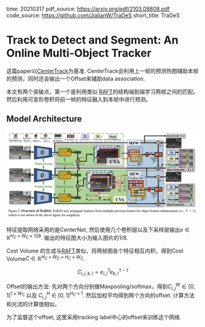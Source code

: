 time: 20210317
pdf_source: https://arxiv.org/pdf/2103.08808.pdf
code_source: https://github.com/JialianW/TraDeS
short_title: TraDeS

# Track to Detect and Segment: An Online Multi-Object Tracker

这篇paper以[CenterTrack]为基准. CenterTrack会利用上一帧的预测热图辅助本帧的预测，同时还会输出一个Offset来辅助data association.

本文有两个突破点，第一个是利用类似 [RAFT]的结构端到端学习两帧之间的匹配。然后利用可变形卷积将前一帧的特征融入到本帧中进行预测。

## Model Architecture

![image](res/trades_arch.png)

特征提取网络采用的是CenterNet, 然后使用几个卷积层以及下采样层输出$e \in \mathbb{R}^{H_C\times W_C\times 128}$. 输出的特征图大小为输入图片的$1/8$. 

Cost Volume 的生成与[RAFT]类似，将两帧图各个特征相互内积，得到Cost Volume$C\in \mathbb{R}^{H_C\times W_C\times H_C\times W_C}$.

$$
    C_{i,j,k,l} = e^{'t}_{i,j} e^{'t-\tau}_{k,l}
$$

Offset的输出方法: 先对两个方向分别做Maxpooling/softmax，得到$C^W_{i,j} \in [0, 1]^{1\times W_C}$ 以及 $C^H_{i,j}\in[0, 1]^{H_C \times 1}$. 然后加权平均得到两个方向的offset. 计算方法和光流的计算很相似。

为了监督这个offset, 这里采用tracking label中心的offset来训练这个网络. 

[CenterTrack]:../object_detection_2D/Object_as_points.md
[RAFT]:../Summaries/Summary_of_serveral_eccv2020.md